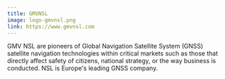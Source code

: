```yaml
---
title: GMVNSL
image: logo-gmvnsl.png
link: https://www.gmvnsl.com
---
```


GMV NSL are pioneers of Global Navigation Satellite System (GNSS) satellite navigation technologies within critical markets such as those that directly affect safety of citizens, national strategy, or the way business is conducted. NSL is Europe's leading GNSS company.

